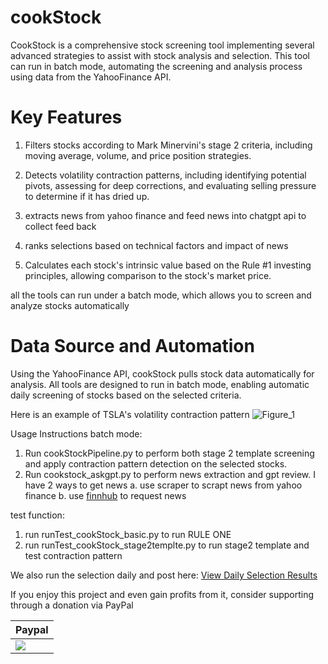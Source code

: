 # cookStock
CookStock is a comprehensive stock screening tool implementing several advanced strategies to assist with stock analysis and selection. This tool can run in batch mode, automating the screening and analysis process using data from the YahooFinance API.

# Key Features

1. Filters stocks according to Mark Minervini's stage 2 criteria, including moving average, volume, and price position strategies.

2. Detects volatility contraction patterns, including identifying potential pivots, assessing for deep corrections, and evaluating selling pressure to determine if it has dried up.

3. extracts news from yahoo finance and feed news into chatgpt api to collect feed back

4. ranks selections based on technical factors and impact of news

4. Calculates each stock's intrinsic value based on the Rule #1 investing principles, allowing comparison to the stock's market price.



all the tools can run under a batch mode, which allows you to screen and analyze stocks automatically

# Data Source and Automation
Using the YahooFinance API, cookStock pulls stock data automatically for analysis. All tools are designed to run in batch mode, enabling automatic daily screening of stocks based on the selected criteria.

Here is an example of TSLA's volatility contraction pattern
![Figure_1](https://user-images.githubusercontent.com/25359807/114505746-b0be2700-9be5-11eb-9347-dbcc2351158f.png)

Usage Instructions
batch mode:
1. Run cookStockPipeline.py to perform both stage 2 template screening and apply contraction pattern detection on the selected stocks.
2. Run cookstock_askgpt.py to perform news extraction and gpt review.
   I have 2 ways to get news
   a. use scraper to scrapt news from yahoo finance
   b. use [finnhub](https://github.com/Finnhub-Stock-API/finnhub-python) to request news

test function:
1. run runTest_cookStock_basic.py to run RULE ONE
2. run runTest_cookStock_stage2templte.py to run stage2 template and test contraction pattern


We also run the selection daily and post here:
[View Daily Selection Results](./results/README.md)

If you enjoy this project and even gain profits from it, consider supporting through a donation via PayPal

| **Paypal** |
|------------|
| [![](https://www.paypalobjects.com/en_US/i/btn/btn_donateCC_LG.gif)](https://www.paypal.com/paypalme/JJandSean/10/?locale.x=en_US&currency_code=USD) |
